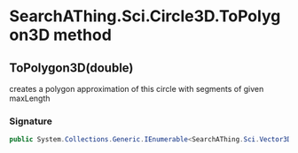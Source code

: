 # SearchAThing.Sci.Circle3D.ToPolygon3D method
## ToPolygon3D(double)
creates a polygon approximation of this circle with segments of given maxLength

### Signature
```csharp
public System.Collections.Generic.IEnumerable<SearchAThing.Sci.Vector3D> ToPolygon3D(double segLenMax)
```
